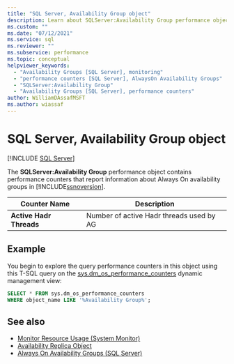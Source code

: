```yaml
---
title: "SQL Server, Availability Group object"
description: Learn about SQLServer:Availability Group performance object, which contains performance counters about Always On availability groups.
ms.custom: ""
ms.date: "07/12/2021"
ms.service: sql
ms.reviewer: ""
ms.subservice: performance
ms.topic: conceptual
helpviewer_keywords: 
  - "Availability Groups [SQL Server], monitoring"
  - "performance counters [SQL Server], AlwaysOn Availability Groups"
  - "SQLServer:Availability Group"
  - "Availability Groups [SQL Server], performance counters"
author: WilliamDAssafMSFT
ms.author: wiassaf
---
```

# SQL Server, Availability Group object
 [!INCLUDE [SQL Server](../../includes/applies-to-version/sqlserver.md)]

  The **SQLServer:Availability Group** performance object contains performance counters that report information about Always On availability groups in [!INCLUDE[ssnoversion](../../includes/ssnoversion-md.md)]. 
  
|Counter Name|Description|  
|------------------|-----------------|  
|**Active Hadr Threads**|Number of active Hadr threads used by AG|  
  
## Example

You begin to explore the query performance counters in this object using this T-SQL query on the [sys.dm_os_performance_counters](../system-dynamic-management-views/sys-dm-os-performance-counters-transact-sql.md) dynamic management view:

```sql
SELECT * FROM sys.dm_os_performance_counters
WHERE object_name LIKE '%Availability Group%';
```  

  
## See also 

 - [Monitor Resource Usage &#40;System Monitor&#41;](../../relational-databases/performance-monitor/monitor-resource-usage-system-monitor.md)   
 - [Availability Replica Object](../../relational-databases/performance-monitor/sql-server-availability-replica.md)
 - [Always On Availability Groups (SQL Server)](../../database-engine/availability-groups/windows/always-on-availability-groups-sql-server.md)  
